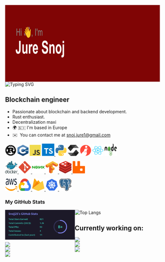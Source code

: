

<img align="left" width="100%" height="250rem" src="./header.png" />

![Typing SVG](https://readme-typing-svg.demolab.com?font=Fira+Code&weight=500&size=24&pause=1000&color=02B0F7&background=02A5FF00&center=false&width=700&lines=Welcome+to+my+mind.+Enter+at+your+own+risk! ())

Blockchain engineer
-------------------

* Passionate about blockchain and backend development.<br />
* Rust enthusiast.
* Decentralization maxi
* 🌍 🇸🇮 I'm based in Europe
* ✉️  You can contact me at [snoj.jure1@gmail.com](mailto:snoj.jure1@gmail.com)


<!--- ICONS  ===========================================================================================================================---> 
<!--- ROW 1 ---> 
<p align="left">
<a href="https://www.rust-lang.org/" target="_blank" rel="noreferrer"><img src="icons/rust.svg" width="36" height="36" alt="Rust" /></a>
<a href="https://docs.microsoft.com/en-us/cpp/?view=msvc-170" target="_blank" rel="noreferrer"><img src="icons/cpp.svg" width="36" height="36" alt="C++" /></a>
<a href="https://developer.mozilla.org/en-US/docs/Web/JavaScript" target="_blank" rel="noreferrer"><img src="icons/javascript.svg" width="36" height="36" alt="JavaScript" /></a>
<a href="https://www.typescriptlang.org/" target="_blank" rel="noreferrer"> <img src="icons/typescript.svg" alt="typescript" width="40" height="40"/> </a>
<a href="https://www.python.org/" target="_blank" rel="noreferrer"><img src="icons/python.svg" width="36" height="36" alt="Python" /></a>
<a href="https://soliditylang.org/" target="_blank" rel="noreferrer"><img src="icons/solidity.svg" width="36" height="36" alt="Solidity" /></a>
<a href="https://www.cairo-lang.org/" target="_blank" rel="noreferrer"><img src="icons/cairo.svg" width="36" height="36" alt="Cairo" /></a>
<a href="https://reactjs.org/" target="_blank" rel="noreferrer"><img src="icons/react.svg" width="36" height="36" alt="React" /></a>
<a href="https://nodejs.org" target="_blank" rel="noreferrer"> <img src="icons/nodejs.svg" alt="nodejs" width="40" height="40"/> </a> 

<!--- ROW 2 ---> 
<p align="left"> 
<a href="https://www.docker.com/" target="_blank" rel="noreferrer"> <img src="icons/docker.svg" alt="docker" width="40" height="40"/> </a> 
<a href="https://git-scm.com/" target="_blank" rel="noreferrer"> <img src="icons/git.svg" alt="git" width="40" height="40"/> </a> 
<a href="https://www.nginx.com" target="_blank" rel="noreferrer"> <img src="icons/nginx.svg" alt="nginx" width="40" height="40"/> </a> 
<a href="https://www.tensorflow.org" target="_blank" rel="noreferrer"> <img src="icons/tensorflow.svg" alt="tensorflow" width="40" height="40"/> </a> 
<a href="https://redis.io" target="_blank" rel="noreferrer"> <img src="icons/redis.svg" alt="redis" width="40" height="40"/> </a> 
<a href="https://www.rabbitmq.com" target="_blank" rel="noreferrer"> <img src="icons/rabbitmq.svg" alt="rabbitMQ" width="40" height="40"/> </a> 

<!--- ROW 3 ---> 
<p align="left"> 
<a href="https://aws.amazon.com" target="_blank" rel="noreferrer"> <img src="icons/aws.svg" alt="aws" width="40" height="40"/> </a> 
<a href="https://cloud.google.com" target="_blank" rel="noreferrer"> <img src="icons/gcp.svg" alt="gcp" width="40" height="40"/> </a> 
<a href="https://firebase.google.com/" target="_blank" rel="noreferrer"> <img src="icons/firebase.svg" alt="firebase" width="40" height="40"/> </a> 
<a href="https://kubernetes.io" target="_blank" rel="noreferrer"> <img src="icons/kubernetes.svg" alt="kubernetes" width="40" height="40"/> </a> 
<a href="https://www.postgresql.org" target="_blank" rel="noreferrer"> <img src="icons/postgreSQL.svg" alt="postgresql" width="40" height="40"/> </a> 


### My GitHub Stats


<img align="left" width="45%" src="./Snojj25's-stats.png" /></img>
![Top Langs](https://github-readme-stats.vercel.app/api/top-langs/?username=LunarEchoesABC&layout=compact&theme=tokyonight)


## Currently working on:
<a href="https://github.com/InvisibleExchange/backend" align="left"><img align="left" width="45%" src="https://github-readme-stats.vercel.app/api/pin/?username=InvisibleExchange&repo=backend&title_color=70a5fd&text_color=38bdae&icon_color=70a5fd&bg_color=1a1b27&hide_border=true&locale=en" /></a>
<a href="https://github.com/InvisibleExchange/prover_contracts" align="left"><img align="left" width="45%" src="https://github-readme-stats.vercel.app/api/pin/?username=InvisibleExchange&repo=prover_contracts&title_color=70a5fd&text_color=38bdae&icon_color=70a5fd&bg_color=1a1b27&hide_border=true&locale=en" /></a>

<a href="https://github.com/ZigZagExchange/market-maker" align="left"><img align="left" width="45%" src="https://github-readme-stats.vercel.app/api/pin/?username=ZigZagExchange&repo=market-maker&title_color=70a5fd&text_color=38bdae&icon_color=70a5fd&bg_color=1a1b27&hide_border=true&locale=en" /></a>
<a href="https://github.com/ZigZagExchange/starknet-oracle" align="left"><img align="left" width="45%" src="https://github-readme-stats.vercel.app/api/pin/?username=ZigZagExchange&repo=starknet-oracle&title_color=70a5fd&text_color=38bdae&icon_color=70a5fd&bg_color=1a1b27&hide_border=true&locale=en" /></a>

<a href="https://github.com/Snojj25/quick-hash-cache" align="left"><img align="left" width="45%" src="https://github-readme-stats.vercel.app/api/pin/?username=Snojj25&repo=quick-hash-cache&title_color=70a5fd&text_color=38bdae&icon_color=70a5fd&bg_color=1a1b27&hide_border=true&locale=en" /></a>
<a href="https://github.com/Snojj25/linalg-rs" align="left"><img align="left" width="45%" src="https://github-readme-stats.vercel.app/api/pin/?username=Snojj25&repo=linalg-rs&title_color=70a5fd&text_color=38bdae&icon_color=70a5fd&bg_color=1a1b27&hide_border=true&locale=en" /></a>



